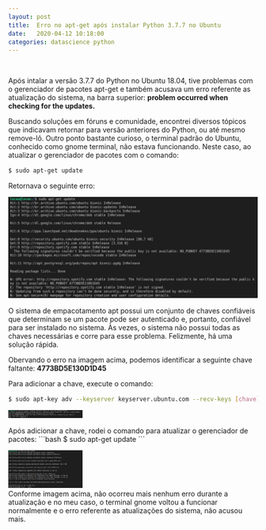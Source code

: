 ```yaml
---
layout: post
title:  Erro no apt-get após instalar Python 3.7.7 no Ubuntu
date:   2020-04-12 10:18:00
categories: datascience python
---
```


<br>
<p>Após intalar a versão 3.7.7 do Python no Ubuntu 18.04, tive problemas com o gerenciador de pacotes apt-get e também acusava um erro referente as atualização do sistema, na barra superior: <b>problem occurred when checking for the updates.</b></p>

Buscando soluções em fóruns e comunidade, encontrei diversos tópicos que indicavam retornar para versão anteriores do Python, ou até mesmo remove-lô. Outro ponto bastante curioso, o terminal padrão do Ubuntu, conhecido como gnome terminal, não estava funcionando. Neste caso, ao atualizar o gerenciador de pacotes com o comando: 
```bash 
$ sudo apt-get update 
```  
Retornava o seguinte erro:


<p><img class="image-post" src="/assets/images/01.png"></p>

<p>O sistema de empacotamento apt possui um conjunto de chaves confiáveis ​​que determinam se um pacote pode ser autenticado e, portanto, confiável para ser instalado no sistema. Às vezes, o sistema não possui todas as chaves necessárias e corre para esse problema. Felizmente, há uma solução rápida.</p>
<p>Obervando o erro na imagem acima, podemos identificar a seguinte chave faltante: <b>4773BD5E130D1D45</b></p>

Para adicionar a chave, execute o comando:<br> 
``` bash 
$ sudo apt-key adv --keyserver keyserver.ubuntu.com --recv-keys [chave]
``` 

<p><img class="image-post" src="/assets/images/02.png" width="150"></p>
Após adicionar a chave, rodei o comando para atualizar o gerenciador de pacotes:
```bash 
$ sudo apt-get update 
``` 

<p><img class="image-post" src="/assets/images/03.png" width="150"><br>
Conforme imagem acima, não ocorreu mais nenhum erro durante a atualização e no meu caso, o terminal gnome voltou a funcionar normalmente e o erro referente as atualizações do sistema, não acusou mais.</p>
